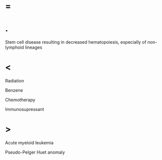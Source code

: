 # =

# .

Stem cell disease resulting in decreased hematopoiesis, especially of non-lymphoid lineages

# <

Radiation

Benzene

Chemotherapy

Immunosupressant

# >

Acute myeloid leukemia

Pseudo-Pelger Huet anomaly
